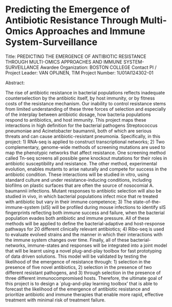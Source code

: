 # Predicting the Emergence of Antibiotic Resistance Through Multi-Omics Approaches and Immune System-Surveillance

Title: PREDICTING THE EMERGENCE OF ANTIBIOTIC RESISTANCE THROUGH MULTI-OMICS APPROACHES AND IMMUNE SYSTEM-SURVEILLANCE
Awardee Organization: BOSTON COLLEGE
Contact PI / Project Leader: VAN OPIJNEN, TIM
Project Number: 1U01AI124302-01

Abstract:

The rise of antibiotic resistance in bacterial populations reflects inadequate counterselection by the antibiotic itself, by host immunity, or by fitness costs of the resistance mechanism. Our inability to control resistance stems from limited understanding of these three forces of selection and especially of the interplay between antibiotic dosage, how bacteria populations respond to antibiotics, and host immunity. This project maps these interactions in high definition for the bacterial pathogens Streptococcus pneumoniae and Acinetobacter baumannii, both of which are serious threats and can cause antibiotic-resistant pneumonia. Specifically, in this project: 1) RNA-seq is applied to construct transcriptional networks; 2) Two complementary, genome-wide methods of screening mutations are used to map the phenotypic networks that affect resistance. One screening method called Tn-seq screens all possible gene knockout mutations for their roles in antibiotic susceptibility and resistance. The other method, experimental evolution, enables mutants to arise naturally and compete for success in the antibiotic condition. These interactions will be studied in vitro, using standard culture and under resistance-inducing conditions, including biofilms on plastic surfaces that are often the source of nosocomial A. baumannii infections. Mutant responses to antibiotic selection will also be studied in vivo, in which bacterial populations infect mice that re treated with antibiotic but vary in their immune competence; 3) The state-of-the-immune-system (sIS) will be profiled during mouse infections to identify sIS fingerprints reflecting both immune success and failure, when the bacterial population evades both antibiotic and immune pressure. All of these methods will be applied to define the bacterial-adaptive and host-response pathways for 20 different clinically relevant antibiotics; 4) Ribo-seq is used to evaluate evolved strains and the manner in which their interactions with the immune system changes over time. Finally, all of these bacterial- networks, immune-states and responses will be integrated into a joint model that will be learnt using a novel plug-and-play toolbox for fast prototyping of data driven solutions. This model will be validated by testing the likelihood of the emergence of resistance through: 1) selection in the presence of five novel antibiotics, 2) selection in the presence of two different resistant pathogens, and 3) through selection in the presence of three different immunocompromised hosts. Therefore, the ultimate goal of this project is to design a `plug-and-play learning toolbox’ that is able to forecast the likelihood of the emergence of antibiotic resistance and prioritize antibiotic and immune therapies that enable more rapid, effective treatment with minimal risk of treatment failure.
